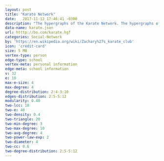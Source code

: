 ```yaml
---
layout: post
title: "Karate Network"
date:   2017-11-12 17:46:41 -0300
description: "The hypergraphs of the Karate Network. The hypergraphs of the Karate Network. The hypergraphs of the Karate Network. The hypergraphs of the Karate Network. The hypergraphs of the Karate Network. The hypergraphs of the Karate Network. The hypergraphs of the Karate Network. The hypergraphs of the Karate Network. The hypergraphs of the Karate Network. The hypergraphs of the Karate Network. The hypergraphs of the Karate Network. The hypergraphs of the Karate Network. The hypergraphs of the Karate Network. The hypergraphs of the Karate Network. The hypergraphs of the Karate Network."
data-name: karate.json
url: htttp://bo.com/karate.hgf
categories: Social-Network
by: 'https://en.wikipedia.org/wiki/Zachary%27s_karate_club'
icon: 'credit-card'
size: 5 MB
vertex-type: person
edge-type: school
vertex-meta: personal information
edge-meta: school information
v: 32
e: 10
max-e-size: 4
max-degree: 4
degree-distribution: 2:4-3:10
edges-distribution: 2:5-5:12
modularity: 0.40
two-lcc: 10
two-e: 40
two-density: 0.4
two-triangle: 20
two-min-degree: 3
two-max-degree: 10
two-avg-degree: 4
two-power-law-exp: 2
two-diameter: 4
two-cc: 0.6
two-degree-distribution: 2:5-5:12
---
```

